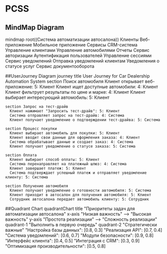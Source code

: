 # PCSS
## MindMap Diagram
mindmap
  root((Система автоматизации автосалона))
    Клиенты
      Веб-приложение
      Мобильное приложение
    Сервисы
      CRM-система
        Управление клиентами
        Управление автомобилями
        Отчеты
      Сервис авторизации
        Аутентификация пользователей
        Управление сессиями
      Сервис уведомлений
        Отправка уведомлений клиентам
        Уведомления о статусе услуг
      Сервис документооборота

##UserJourney Diagram
journey
    title User Journey for Car Dealership Automation System
    section Поиск автомобиля
      Клиент открывает веб-приложение: 5: Клиент
      Клиент ищет доступные автомобили: 4: Клиент
      Клиент фильтрует результаты по цене и марке: 4: Клиент
      Клиент выбирает интересующий автомобиль: 5: Клиент
      
    section Запрос на тест-драйв
      Клиент нажимает "Запросить тест-драйв": 5: Клиент
      Система отправляет запрос на тест-драйв: 4: Система
      Клиент получает уведомление о подтверждении тест-драйва: 5: Система

    section Процесс покупки
      Клиент выбирает автомобиль для покупки: 5: Клиент
      Клиент вводит свои данные для оформления заказа: 4: Клиент
      Система обрабатывает данные и создает заказ: 4: Система
      Клиент получает уведомление о статусе заказа: 5: Система

    section Оплата
      Клиент выбирает способ оплаты: 5: Клиент
      Система перенаправляет на платежный шлюз: 4: Система
      Клиент завершает платеж: 5: Клиент
      Система подтверждает успешный платеж и отправляет уведомление клиенту: 5: Система

    section Получение автомобиля
      Клиент получает уведомление о готовности автомобиля: 5: Система
      Клиент приходит в автосалон для получения автомобиля: 5: Клиент
      Сотрудник автосалона передает автомобиль клиенту: 5: Сотрудник

##Quadrant Chart
quadrantChart
    title "Приоритеты задач для автоматизации автосалона"
    x-axis "Низкая важность" --> "Высокая важность"
    y-axis "Простота реализации" --> "Сложность реализации"
    quadrant-1 "Выполнить в первую очередь"
    quadrant-2 "Стратегически важные"
    "Настройка базы данных": [0.8, 0.3]
    "Реализация API": [0.7, 0.4]
    "Система уведомлений": [0.6, 0.7]
    "Модули безопасности": [0.9, 0.8]
    "Интерфейс клиента": [0.4, 0.5]
    "Интеграция с CRM": [0.3, 0.9]
    "Оптимизация производительности": [0.5, 0.8]

